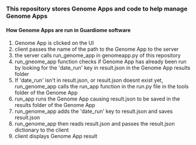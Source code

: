 ### This repository stores Genome Apps and code to help manage Genome Apps<p>

#### How Genome Apps are run in Guardiome software
1. Genome App is clicked on the UI
2. client passes the name of the path to the Genome App to the server
3. the server calls run_genome_app in genomeapp.py of this repository
4. run_gneome_app function checks if Genome App has already been run by looking for the 'date_run' key in result.json in the Genome App results folder
5. If 'date_run' isn't in result.json, or result.json doesnt exist yet, run_genome_app calls the run_app function in the run.py file in the tools folder of the Genome App
6. run_app runs the Genome App causing result.json to be saved in the results folder of the Genome App
7. run_genome_app adds the 'date_run' key to result.json and saves result.json
8. run_genome_app then reads result.json and passes the result.json dictionary to the client
9. client displays Genome App result
